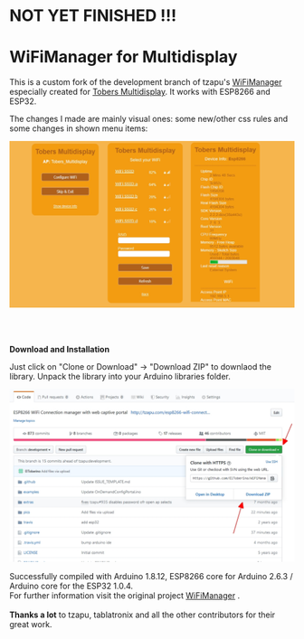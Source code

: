 # NOT YET FINISHED !!!
# WiFiManager for Multidisplay
This is a custom fork of the development branch of tzapu's [WiFiManager](https://github.com/tzapu/WiFiManager/tree/development) especially created for [Tobers Multidisplay](https://github.com/tzapu/WiFiManager). It works with ESP8266 and ESP32.

The changes I made are mainly visual ones: some new/other css rules and some changes in shown menu items:

<p align="center">
    <img src="pics/captive_portal.jpg" width="700">
</p>
<br>
<br>


**Download and Installation**

Just click on "Clone or Download" -> "Download ZIP" to downlaod the library.
Unpack the library into your Arduino libraries folder.

<p align="center">
    <img src="pics/howto.jpg" width="700">
<br>
</p>

Successfully compiled with Arduino 1.8.12, ESP8266 core for Arduino 2.6.3 / Arduino core for the ESP32 1.0.4.<br>
For further information visit the original project [WiFiManager](https://github.com/tzapu/WiFiManager/tree/development) .
<br>
<br>
<b>Thanks a lot</b> to tzapu, tablatronix and all the other contributors for their great work.

